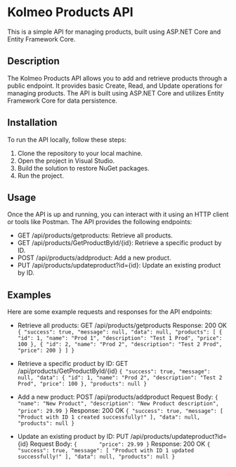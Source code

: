 # Kolmeo Products API
This is a simple API for managing products, built using ASP.NET Core and Entity Framework Core.

## Description
The Kolmeo Products API allows you to add and retrieve products through a public endpoint. It provides basic Create, Read, and Update operations for managing products. The API is built using ASP.NET Core and utilizes Entity Framework Core for data persistence.

## Installation
To run the API locally, follow these steps:

1. Clone the repository to your local machine.
2. Open the project in Visual Studio.
3. Build the solution to restore NuGet packages.
4. Run the project.

## Usage
Once the API is up and running, you can interact with it using an HTTP client or tools like Postman. The API provides the following endpoints:

* GET /api/products/getproducts: Retrieve all products.
* GET /api/products/GetProductById/{id}: Retrieve a specific product by ID.
* POST /api/products/addproduct: Add a new product.
* PUT /api/products/updateproduct?id={id}: Update an existing product by ID.

## Examples
Here are some example requests and responses for the API endpoints:
* Retrieve all products:
    GET /api/products/getproducts
    Response: 200 OK
    `{
    "success": true,
    "message": null,
    "data": null,
    "products": [
        {
            "id": 1,
            "name": "Prod 1",
            "description": "Test 1 Prod",
            "price": 100
        },
        {
            "id": 2,
            "name": "Prod 2",
            "description": "Test 2 Prod",
            "price": 200
        }
    ]
}`

* Retrieve a specific product by ID:
    GET /api/products/GetProductById/{id}
    `
      {
        "success": true,
        "message": null,
        "data": {
            "id": 1,
            "name": "Prod 2",
            "description": "Test 2 Prod",
            "price": 100
        },
        "products": null
      }
    `

* Add a new product:
  POST /api/products/addproduct
  Request Body:
    `{
      "name": "New Product",
      "description": "New Product description",
      "price": 29.99
    }`
  Response: 200 OK
    `{
    "success": true,
    "message": [
        "Product with ID 1 created successfully!"
    ],
    "data": null,
    "products": null
    }` 

* Update an existing product by ID:
  PUT /api/products/updateproduct?id={id}
  Request Body:
    `{      
      "price": 29.99
    }`
  Response: 200 OK
    `{
    "success": true,
    "message": [
        "Product with ID 1 updated successfully!"
    ],
    "data": null,
    "products": null
    }` 
